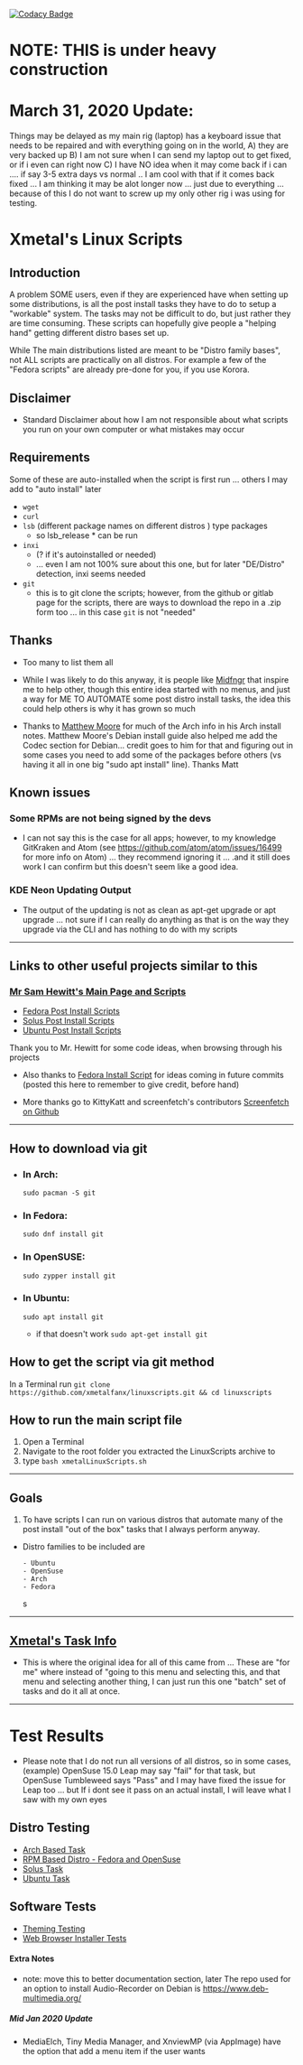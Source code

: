 [![Codacy Badge](https://api.codacy.com/project/badge/Grade/ad3a390ed44e4ad28b786d760b2dd5f6)](https://www.codacy.com/app/Xmetalfanx/linuxSetup?utm_source=github.com&utm_medium=referral&utm_content=Xmetalfanx/linuxSetup&utm_campaign=Badge_Grade)

# NOTE: THIS is under heavy construction

# March 31, 2020 Update:

Things may be delayed as my main rig (laptop) has a keyboard issue that needs to be repaired and with everything going on in the world,
	A) they are very backed up
	B) I am not sure when I can send my laptop out to get fixed, or if i even can right now
	C) I have NO idea when it may come back if i can .... if say 3-5 extra days vs normal .. I am cool with that if it comes back fixed ... I am thinking it may be alot longer now ... just due to everything ... because of this I do not want to screw up my only other rig i was using for testing.

# Xmetal's Linux Scripts

## Introduction

A problem SOME users, even if they are experienced have when setting up some distributions, is all the post install tasks they have to do to setup a "workable" system. The tasks may not be difficult to do, but just rather they are time consuming. These scripts can hopefully give people a "helping hand" getting different distro bases set up.

While The main distributions listed are meant to be "Distro family bases", not ALL scripts are practically on all distros. For example a few of the "Fedora scripts" are already pre-done for you, if you use Korora.

## Disclaimer

-   Standard Disclaimer about how I am not responsible about what scripts you run on your own computer or what mistakes may occur

## Requirements

Some of these are auto-installed when the script is first run ... others I may add to "auto install" later

-   `wget`
-   `curl`
-   `lsb` (different package names on different distros ) type packages
    -   so lsb_release \* can be run
-   `inxi`
    -   (? if it's autoinstalled or needed)
    -   ... even I am not 100% sure about this one, but for later "DE/Distro" detection, inxi seems needed
-   `git`
    -   this is to git clone the scripts; however, from the github or gitlab page for the scripts, there are ways to download the repo in a .zip form too ... in this case `git` is not "needed"

## Thanks

-   Too many to list them all

-   While I was likely to do this anyway, it is people like [Midfngr](https://www.youtube.com/user/midfingr/undefined) that inspire me to help other, though this entire idea started with no menus, and just a way for ME TO AUTOMATE some post distro install tasks, the idea this could help others is why it has grown so much

-   Thanks to [Matthew Moore](https://www.youtube.com/user/MrGizmo757/undefined) for much of the Arch info in his Arch install notes. Matthew Moore's Debian install guide also helped me add the Codec section for Debian... credit goes to him for that and figuring out in some cases you need to add some of the packages before others (vs having it all in one big "sudo apt install" line).  Thanks Matt

## Known issues

### Some RPMs are not being signed by the devs

-   I can not say this is the case for all apps; however, to my knowledge GitKraken and Atom (see <https://github.com/atom/atom/issues/16499> for more info on Atom) ... they recommend ignoring it ... .and it still does work I can confirm but this doesn't seem like a good idea.

### KDE Neon Updating Output

-   The output of the updating is not as clean as apt-get upgrade or apt upgrade ... not sure if I can really do anything as that is on the way they upgrade via the CLI and has nothing to do with my scripts

* * *

## Links to other useful projects similar to this

### [Mr Sam Hewitt's Main Page and Scripts](https://github.com/snwh)

-   [Fedora Post Install Scripts](https://github.com/snwh/fedora-post-install)
-   [Solus Post Install Scripts](https://github.com/snwh/solus-post-install)
-   [Ubuntu Post Install Scripts](https://github.com/snwh/ubuntu-post-install)

Thank you to Mr. Hewitt for some code ideas, when browsing through his projects

-   Also thanks to [Fedora Install Script](https://gist.github.com/KingsleyOmon-Edo/711c0a79c29d532840bb5cae55b7c2d6) for ideas coming in future commits (posted this here to remember to give credit, before hand)

-   More thanks go to KittyKatt and screenfetch's contributors [Screenfetch on Github](https://github.com/KittyKatt/screenFetch)

* * *

## How to download via git

-   ### In Arch:

    `sudo pacman -S git`

-   ### In Fedora:

    `sudo dnf install git`

-   ### In OpenSUSE:

    `sudo zypper install git`

-   ### In Ubuntu:

    `sudo apt install git`

    -   if that doesn't work `sudo apt-get install git`

## How to get the script via git method

In a Terminal run `git clone https://github.com/xmetalfanx/linuxscripts.git && cd linuxscripts`

## How to run the main script file

1.  Open a Terminal
2.  Navigate to the root folder you extracted the LinuxScripts archive to
3.  type `bash xmetalLinuxScripts.sh`

* * *

## Goals

1.  To have scripts I can run on various distros that automate many of the post install "out of the box" tasks that I always perform anyway.

-   Distro families to be included are

        - Ubuntu
        - OpenSuse
        - Arch
        - Fedora

    s

* * *

## [Xmetal's Task Info](/documentation/xmetalTasks.md)

-   This is where the original idea for all of this came from ... These are "for me" where instead of "going to this menu and selecting this, and that menu and selecting another thing, I can just run this one "batch" set of tasks and do it all at once.

* * *

# Test Results

-   Please note that I do not run all versions of all distros, so in some cases, (example) OpenSuse 15.0 Leap may say "fail" for that task, but OpenSuse Tumbleweed says "Pass" and I may have fixed the issue for Leap too ... but If i dont see it pass on an actual install, I will leave what I saw with my own eyes

## Distro Testing

-   [Arch Based Task ](tests/archBasedTests.md)
-   [RPM Based Distro  - Fedora and OpenSuse ](tests/rpmBasedTests.md)
-   [Solus Task ](tests/solusTests.md)
-   [Ubuntu Task ](test/ubuntuBasedTests.md)

## Software Tests

-   [Theming Testing ](tests/themingTests.md)
-   [Web Browser Installer Tests](tests/browserImstallerTests.md)

#### Extra Notes

-   note: move this to better documentation section, later The repo used for an option to install Audio-Recorder on Debian is <https://www.deb-multimedia.org/>

##### Mid Jan 2020 Update

-   MediaElch, Tiny Media Manager, and XnviewMP (via AppImage) have the option that add a menu item if the user wants
